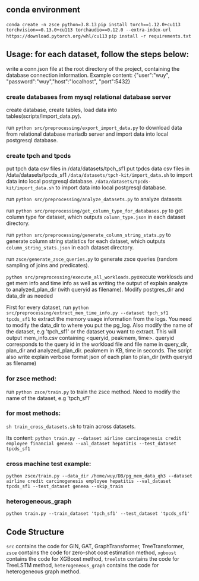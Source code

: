 ## conda environment
`conda create -n zsce python=3.8.13`
`pip install torch==1.12.0+cu113 torchvision==0.13.0+cu113 torchaudio==0.12.0 --extra-index-url https://download.pytorch.org/whl/cu113`
`pip install -r requirements.txt`

## Usage: for each dataset, follow the steps below:

write a conn.json file at the root directory of the project, containing the database connection information. 
Example content: {"user":"wuy", "password":"wuy","host":"localhost", "port":5432}


### create databases from mysql relational database server
create database, create tables, load data into tables(scripts/import_data.py).
<!-- run `python src/preprocessing/export_data.py` to download data from relational database mariadb server.
run `python src/preprocessing/import_data.py` to import data into local postgresql database. -->
run `python src/preprocessing/export_import_data.py` to download data from relational database mariadb server and import data into local postgresql database.

### create tpch and tpcds
put tpch data csv files in /data/datasets/tpch_sf1
put tpdcs data csv files in /data/datasets/tpcds_sf1
`/data/datasets/tpch-kit/import_data.sh` to import data into local postgresql database.
`/data/datasets/tpcds-kit/import_data.sh` to import data into local postgresql database.

run `python src/preprocessing/analyze_datasets.py` to analyze datasets

run `python src/preprocessing/get_column_type_for_databases.py` to get column type for dataset, which outputs `column_type.json` in each dataset directory.

run `python src/preprocessing/generate_column_string_stats.py` to generate column string statistics for each dataset, which outputs `column_string_stats.json` in each dataset directory.

run `zsce/generate_zsce_queries.py` to generate zsce queries (random sampling of joins and predicates). 


`python src/preprocessing/execute_all_workloads.py`execute worklosds and get mem info and time info as well as writing the output of explain analyze to analyzed_plan_dir (with queryid as filename). Modify postgres_dir and data_dir as needed

<!-- run `python src/preprocessing/execute_workload.py` execute worklosds and get mem info and time info as well as writing the output of explain analyze to analyzed_plan_dir (with queryid as filename). pass arguments `--dataset_dir` and `--dataset` to specify the dataset_dir and dataset correspondingly.
`SET log_statement_stats = on` is needed to enable logging memory usage. -->

<!-- copy those logs to pg_mem_data/pg_log, e.g. from /usr/local/pgsql/data/log.
chmod +r of these logs. -->


First for every dataset, run `python src/preprocessing/extract_mem_time_info.py --dataset tpch_sf1 tpcds_sf1` to extract the memory usage information from the logs. 
You need to modify the data_dir to where you put the pg_log. Also modify the name of the dataset, e.g 'tpch_sf1' or the dataset you want to extract.
This will output mem_info.csv containing <queryid, peakmem, time>. queryid corresponds to the query id in the workload file and file name in query_dir, plan_dir and analyzed_plan_dir.
peakmem in KB, time in seconds.
The script also write explain verbose format json of each plan to plan_dir (with queryid as filename)


### for zsce method:
<!-- run `python zsce/get_raw_plans.py --dataset tpch_sf1 tpcds_sf1` that gets raw_plans.json for zsce method. Need to modify the name of the dataset, e.g 'tpch_sf1'.   Note that this will take a long time.

run `python zsce/parse_plans.py --dataset tpch_sf1 tpcds_sf1` to parse 'raw_plans.json' into 'parsed_plans.json'. Need to modify the name of the dataset, e.g 'tpch_sf1'

run `python zsce/split_parsed_plans.py --dataset tpch_sf1 tpcds_sf1` to split 'parsed_plans.json' into train, val, test splits. Need to modify the name of the dataset, e.g 'tpch_sf1' 


run `python zsce/gather_feature_statistics.py --dataset tpch_sf1 tpcds_sf1` for zsce method to collect dictionary mapping of categorical values, and get robust scaler statistics for each numerical values. Output is statistics_workload_combined.json. Need to modify the name of the dataset, e.g 'tpch_sf1' -->

run `python zsce/train.py` to train the zsce method. Need to modify the name of the dataset, e.g 'tpch_sf1'

### for most methods:
`sh train_cross_datasets.sh` to train across datasets.

Its content: `python train.py --dataset airline carcinogenesis credit employee financial geneea --val_dataset hepatitis --test_dataset tpcds_sf1`
<!-- run `python src/preprocessing/get_database_stats.py --dataset tpch_sf1 tpcds_sf1` to get database statistics (column_stats, and table_stats). Output is 'database_stats.json'. Need to modify the name of the dataset, e.g 'tpch_sf1' -->

<!-- run `python src/preprocessing/get_explain_json_plans.py --dataset tpch_sf1 tpcds_sf1` generate train_plans, val_plans, test_plans in json format. Need to modify the name of the dataset, e.g 'tpch_sf1'

<!-- run `python src/preprocessing/transform_to_zsce_format.py` to transform train, val, test plans into zsce format. output is in 'zsce' subdirectory. -->

<!-- run `python src/preprocessing/gather_feature_statistics.py --dataset tpch_sf1 tpcds_sf1` to collect dictionary mapping of categorical values, and get robust scaler statistics for each numerical values. Output is statistics_workload_combined.json. Need to modify the name of the dataset, e.g 'tpch_sf1'. This is for most methods, not for zsce . -->

<!-- Example usage to train:
```
python train.py --train_dataset 'tpch_sf1' --test_dataset 'tpch_sf1' --model_name 'GAT'
```

Example usage to test across database (test transferability):
```
python train.py --skip_train --train_dataset 'tpch_sf1' --test_dataset 'tpcds_sf1' --model_name 'GAT'
``` -->

### cross machine test example:
`python zsce/train.py --data_dir /home/wuy/DB/pg_mem_data_qh3 --dataset airline credit carcinogenesis employee hepatitis --val_dataset tpcds_sf1 --test_dataset geneea --skip_train`

### heterogeneous_graph
<!-- When you update plan_to_graph code, do not forget to `rm -rf data`, because the graph datset is cached in `data` directory. -->
`python train.py --train_dataset 'tpch_sf1' --test_dataset 'tpcds_sf1'`


## Code Structure

`src` contains the code for GIN, GAT, GraphTransformer, TreeTransformer, `zsce` contains the code for zero-shot cost estimation method, `xgboost` contains the code for XGBoost method, `treelstm` contains the code for TreeLSTM method, `heterogeneous_graph` contains the code for heterogeneous graph method.